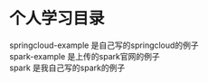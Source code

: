 # 个人学习目录

springcloud-example 是自己写的springcloud的例子<br>
spark-example 是上传的spark官网的例子<br>
spark 是我自己写的spark的例子<br>
